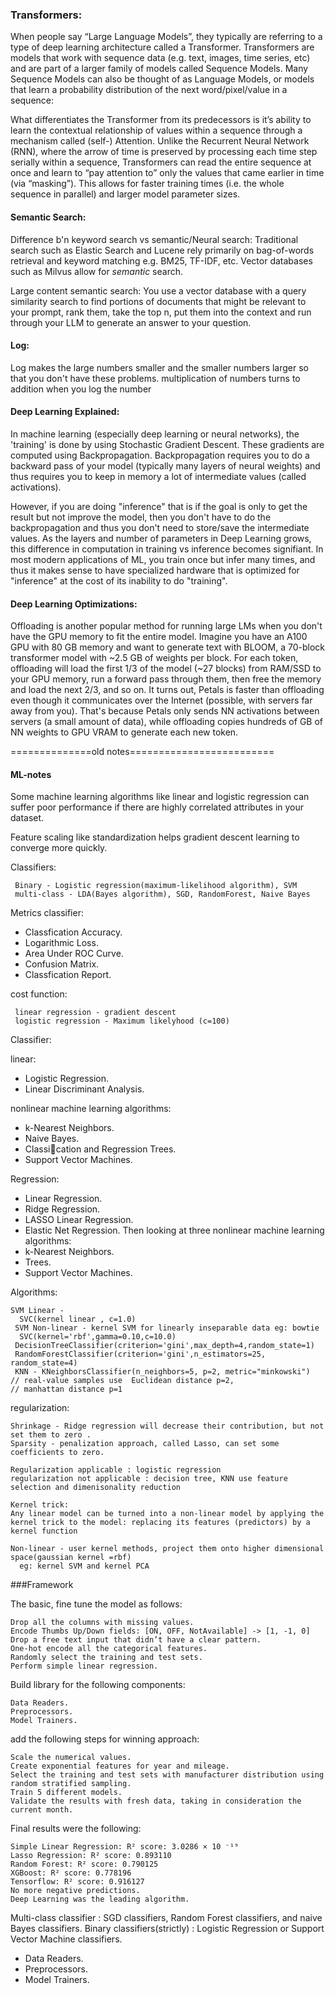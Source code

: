 
### Transformers:

When people say “Large Language Models”, they typically are referring to a type of deep learning architecture called a Transformer. Transformers are models that work with sequence data (e.g. text, images, time series, etc) and are part of a larger family of models called  Sequence Models. Many Sequence Models can also be thought of as Language Models, or models that learn a probability distribution of the next word/pixel/value in a sequence: 

What differentiates the Transformer from its predecessors is it’s ability to learn the contextual relationship of values within a sequence through a mechanism called (self-) Attention. Unlike the Recurrent Neural Network (RNN), where the arrow of time is preserved by processing each time step serially within a sequence, Transformers can read the entire sequence at once and learn to “pay attention to” only the values that came earlier in time (via “masking”). This allows for faster training times (i.e. the whole sequence in parallel) and larger model parameter sizes. 

#### Semantic Search:

Difference b'n keyword search vs semantic/Neural search:
Traditional search such as Elastic Search and Lucene rely primarily on bag-of-words retrieval and keyword matching e.g. BM25, TF-IDF, etc. 
Vector databases such as Milvus allow for _semantic_ search.

Large content semantic search:
You use a vector database with a query similarity search to find portions of documents that might be relevant to your prompt, rank them, take the top n, put them into the context and run through your LLM to generate an answer to your question.



#### Log:

Log makes the large numbers smaller and the smaller numbers larger so that you don't have these problems.
multiplication of numbers turns to addition when you log the number


#### Deep Learning Explained:

In machine learning (especially deep learning or neural networks), the 'training' is done by using Stochastic Gradient Descent. These gradients are computed using Backpropagation. Backpropagation requires you to do a backward pass of your model (typically many layers of neural weights) and thus requires you to keep in memory a lot of intermediate values (called activations). 

However, if you are doing "inference" that is if the goal is only to get the result but not improve the model, then you don't have to do the backpropagation and thus you don't need to store/save the intermediate values. As the layers and number of parameters in Deep Learning grows, this difference in computation in training vs inference becomes signifiant. In most modern applications of ML, you train once but infer many times, and thus it makes sense to have specialized hardware that is optimized for "inference" at the cost of its inability to do "training".


#### Deep Learning Optimizations:

Offloading is another popular method for running large LMs when you don't have the GPU memory to fit the entire model. Imagine you have an A100 GPU with 80 GB memory and want to generate text with BLOOM, a 70-block transformer model with ~2.5 GB of weights per block. For each token, offloading will load the first 1/3 of the model (~27 blocks) from RAM/SSD to your GPU memory, run a forward pass through them, then free the memory and load the next 2/3, and so on.
It turns out, Petals is faster than offloading even though it communicates over the Internet (possible, with servers far away from you). That's because Petals only sends NN activations between servers (a small amount of data), while offloading copies hundreds of GB of NN weights to GPU VRAM to generate each new token.



==============old notes=========================


#### ML-notes

Some machine learning algorithms like linear and logistic regression can suffer
poor performance if there are highly correlated attributes in your dataset.

Feature scaling like standardization helps gradient descent learning to converge more quickly.

Classifiers:

	 Binary - Logistic regression(maximum-likelihood algorithm), SVM
	 multi-class - LDA(Bayes algorithm), SGD, RandomForest, Naive Bayes

Metrics classifier:

- Classfication Accuracy.
- Logarithmic Loss.
- Area Under ROC Curve.
- Confusion Matrix.
- Classfication Report.

cost function:

	 linear regression - gradient descent
	 logistic regression - Maximum likelyhood (c=100)
Classifier:

linear:
- Logistic Regression.
- Linear Discriminant Analysis.

nonlinear machine learning algorithms:
- k-Nearest Neighbors.
- Naive Bayes.
- Classication and Regression Trees.
- Support Vector Machines.

Regression:
- Linear Regression.
- Ridge Regression.
- LASSO Linear Regression.
- Elastic Net Regression.
Then looking at three nonlinear machine learning algorithms:
- k-Nearest Neighbors.
- Trees.
- Support Vector Machines.


Algorithms:

	SVM Linear - 
	  SVC(kernel linear , c=1.0)
	 SVM Non-linear - kernel SVM for linearly inseparable data eg: bowtie
	  SVC(kernel='rbf',gamma=0.10,c=10.0)
	 DecisionTreeClassifier(criterion='gini',max_depth=4,random_state=1)
	 RandomForestClassifier(criterion='gini',n_estimators=25, random_state=4)
	 KNN - KNeighborsClassifier(n_neighbors=5, p=2, metric="minkowski")
	// real-value samples use  Euclidean distance p=2, 
	// manhattan distance p=1


regularization: 

	Shrinkage - Ridge regression will decrease their contribution, but not set them to zero . 
	Sparsity - penalization approach, called Lasso, can set some coefficients to zero. 

	Regularization applicable : logistic regression
	regularization not applicable : decision tree, KNN use feature selection and dimenisonality reduction

	Kernel trick: 
	Any linear model can be turned into a non-linear model by applying the kernel trick to the model: replacing its features (predictors) by a kernel function

	Non-linear - user kernel methods, project them onto higher dimensional space(gaussian kernel =rbf) 
	  eg: kernel SVM and kernel PCA



###Framework

The basic, fine tune the model as follows:

	Drop all the columns with missing values.
	Encode Thumbs Up/Down fields: [ON, OFF, NotAvailable] -> [1, -1, 0]
	Drop a free text input that didn’t have a clear pattern.
	One-hot encode all the categorical features.
	Randomly select the training and test sets.
	Perform simple linear regression.

Build library for the following components:

	Data Readers.
	Preprocessors.
	Model Trainers.

add the following steps for winning approach:

	Scale the numerical values.
	Create exponential features for year and mileage.
	Select the training and test sets with manufacturer distribution using random stratified sampling.
	Train 5 different models.
	Validate the results with fresh data, taking in consideration the current month.

Final results were the following:

	Simple Linear Regression: R² score: 3.0286 × 10 ⁻¹⁹
	Lasso Regression: R² score: 0.893110
	Random Forest: R² score: 0.790125
	XGBoost: R² score: 0.778196
	Tensorflow: R² score: 0.916127
	No more negative predictions.
	Deep Learning was the leading algorithm.



Multi-class classifier : SGD classifiers, Random Forest classifiers, and naive Bayes classifiers. 
Binary classifiers(strictly) : Logistic Regression or Support Vector Machine classifiers.

* Data Readers.
* Preprocessors.
* Model Trainers.
